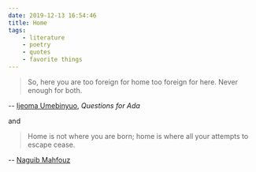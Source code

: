 ```yaml
---
date: 2019-12-13 16:54:46
title: Home
tags:
    - literature
    - poetry
    - quotes
    - favorite things
---
```


> So, here you are
> too foreign for home
> too foreign for here.
> Never enough for both.

--  [Ijeoma Umebinyuo](https://www.theijeoma.com/), _Questions for Ada_

and

> Home is not where you are born; home is where all your attempts to escape cease.

-- [Naguib Mahfouz](https://en.wikipedia.org/wiki/Naguib_Mahfouz)
